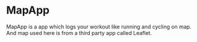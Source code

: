 # MapApp
MapApp is a app which logs your workout like running and cycling on map. And map used here is from a third party app called Leaflet.
